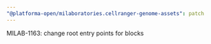 ```yaml
---
"@platforma-open/milaboratories.cellranger-genome-assets": patch
---
```


MILAB-1163: change root entry points for blocks
